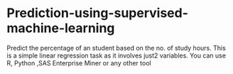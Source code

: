 # Prediction-using-supervised-machine-learning
Predict the percentage of an student based on the no. of study hours. This is a simple linear regression task as it involves just2 variables. You can use R, Python ,SAS Enterprise Miner or any other tool 
